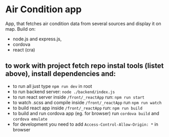 # Air Condition app
App, that fetches air condition data from several sources and display it on map. Build on: 
- node.js and express.js, 
- cordova 
- react (cra)

## to work with project fetch repo instal tools (listet above), install dependencies and:

- to run all just type `npm run dev` in root
- to run backend server: `node ./backend/index.js`
- to run react server inside `/front/_reactApp` run: `npm run start`
- to watch .scss and compile inside `/front/_reactApp` run `npm run watch`
- to build react app inside `/front/_reactApp` run: `npm run build`
- to build and run cordova app (eg. for browser) run `cordova build` and `cordova emulate`
- for development you need to add `Access-Control-Allow-Origin: *` in browser
